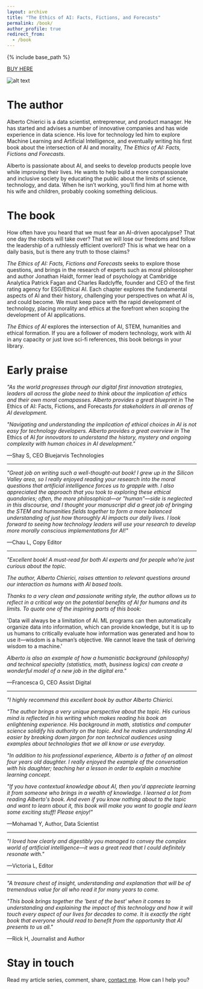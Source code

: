 ```yaml
---
layout: archive
title: "The Ethics of AI: Facts, Fictions, and Forecasts"
permalink: /book/
author_profile: true
redirect_from:
  - /book
---
```


{% include base_path %}

[BUY HERE](https://www.amazon.com/Ethics-AI-Facts-Fictions-Forecasts-ebook/dp/B09DFBRFCR)


![alt text](/images/book-cover.jpg)

The author
======
Alberto Chierici is a data scientist, entrepreneur, and product manager. He has started and advises a number of innovative companies and has wide experience in data science. His love for technology led him to explore Machine Learning and Artificial Intelligence, and eventually writing his first book about the intersection of AI and morality, _The Ethics of AI: Facts, Fictions and Forecasts_.

Alberto is passionate about AI, and seeks to develop products people love while improving their lives. He wants to help build a more compassionate and inclusive society by educating the public about the limits of science, technology, and data. When he isn’t working, you’ll find him at home with his wife and children, probably cooking something delicious.


The book
======
How often have you heard that we must fear an AI-driven apocalypse? That one day the robots will take over? That we will lose our freedoms and follow the leadership of a ruthlessly efficient overlord? This is what we hear on a daily basis, but is there any truth to those claims? 

_The Ethics of AI: Facts, Fictions and Forecasts_ seeks to explore those questions, and brings in the research of experts such as moral philosopher and author Jonathan Haidt, former lead of psychology at Cambridge Analytica Patrick Fagan and Charles Radclyffe, founder and CEO of the first rating agency for ESG/Ethical AI. Each chapter explores the fundamental aspects of AI and their history, challenging your perspectives on what AI is, and could become. We must keep pace with the rapid development of technology, placing morality and ethics at the forefront when scoping the development of AI applications.

_The Ethics of AI_ explores the intersection of AI, STEM, humanities and ethical formation. If you are a follower of modern technology, work with AI in any capacity or just love sci-fi references, this book belongs in your library.

  
Early praise
======
_"As the world progresses through our digital first innovation strategies, leaders all across the globe need to think about the implication of ethics and their own moral comapasses. Alberto provides a great blueprint in_ The Ethics of AI: Facts, Fictions, and Forecasts _for stakeholders in all arenas of AI development._

_"Navigating and understanding the implication of ethical choices in AI is not easy for technology developers. Alberto provides a great overview in_ The Ethics of AI _for innovators to understand the history, mystery and ongoing complexity with human choices in AI development."_

—Shay S, CEO Bluejarvis Technologies

***

_"Great job on writing such a well-thought-out book! I grew up in the Silicon Valley area, so I really enjoyed reading your research into the moral questions that artificial intelligence forces us to grapple with. I also appreciated the approach that you took to exploring these ethical quandaries; often, the more philosophical—or "human"—side is neglected in this discourse, and I thought your manuscript did a great job of bringing the STEM and humanities fields together to form a more balanced understanding of just how thoroughly AI impacts our daily lives. I look forward to seeing how technology leaders will use your research to develop more morally conscious implementations for AI!"_

—Chau L, Copy Editor

***

_"Excellent book! A must-read for both AI experts and for people who’re just curious about the topic._

_The author, Alberto Chierici, raises attention to relevant questions around our interaction as humans with AI based tools._

_Thanks to a very clean and passionate writing style, the author allows us to reflect in a critical way on the potential benefits of AI for humans and its limits. To quote one of the inspiring parts of this book:_

'Data will always be a limitation of AI. ML programs can then automatically organize data into information, which can provide knowledge, but it is up to us humans to critically evaluate how information was generated and how to use it—wisdom is a human’s objective. We cannot leave the task of deriving wisdom to a machine.'

_Alberto is also an example of how a humanistic background (philosophy) and technical specialty (statistics, math, business logics) can create a wonderful model of a new job in the digital era."_

—Francesca G, CEO Assist Digital

***

_"I highly recommend this excellent book by author Alberto Chierici._

_"The author brings a very unique perspective about the topic. His curious mind is reflected in his writing which makes reading his book an enlightening experience. His background in math, statistics and computer science solidify his authority on the topic. And he makes understanding AI easier by breaking down jargon for non technical audiences using examples about technologies that we all know or use everyday._

_"In addition to his professional experience, Alberto is a father of an almost four years old daughter. I really enjoyed the example of the conversation with his daughter; teaching her a lesson in order to explain a machine learning concept._

_"If you have contextual knowledge about AI, then you'd appreciate learning it from someone who brings in a wealth of knowledge. I learned a lot from reading Alberto's book. And even if you know nothing about to the topic and want to learn about it, this book will make you want to google and learn some exciting stuff! Please enjoy!"_

—Mohamad Y, Author, Data Scientist

***

_"I loved how clearly and digestibly you managed to convey the complex world of artificial intelligence—it was a great read that I could definitely resonate with."_

—Victoria L, Editor

***

_"A treasure chest of insight, understanding and explanation that will be of tremendous value for all who read it for many years to come._

_"This book brings together the 'best of the best' when it comes to understanding and explaining the impact of this technology and how it will touch every aspect of our lives for decades to come. It is exactly the right book that everyone should read to benefit from the opportunity that AI presents to us all."_

—Rick H, Journalist and Author


Stay in touch
======
Read my article series, comment, share, [contact me](mailto:alberto.chierici@nyu.edu). How can I help you?
